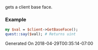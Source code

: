gets a client base face.
### Example

```perl
my $val = $client->GetBaseFace();
quest::say($val); # Returns uint
```


Generated On 2018-04-29T00:35:14-07:00
